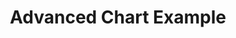 ---
layout: article
title: Advanced Chart Example
description: 
  - This board contains a variety of use cases for the Advanced Chart control 
lang: en
weight: 100
isDraft: false
ref: Advanced_Charts_Example
category:
  - Demostration
  - Example
  - Charts
image: Advanced_Charts_Example_DE.png
download: Advanced_Charts_Example_DE.pbmx
overview_description:
overview_benefits:
overview_data_sources:
---